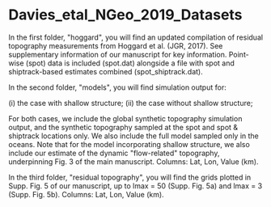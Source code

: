 # Davies_etal_NGeo_2019_Datasets

In the first folder, "hoggard", you will find an updated compilation of residual topography measurements from Hoggard et al. (JGR, 2017). See supplementary information of our manuscript for key information. Point-wise (spot) data is included (spot.dat) alongside a file with spot and shiptrack-based estimates combined (spot_shiptrack.dat).

In the second folder, "models", you will find simulation output for:

(i) the case with shallow structure;
(ii) the case without shallow structure;

For both cases, we include the global synthetic topography simulation output, and the synthetic topography sampled at the spot and spot & shiptrack locations only. We also include the full model sampled only in the oceans. Note that for the model incorporating shallow structure, we also include our estimate of the dynamic "flow-related" topography, underpinning Fig. 3 of the main manuscript. Columns: Lat, Lon, Value (km).

In the third folder, "residual topography", you will find the grids plotted in Supp. Fig. 5 of our manuscript, up to lmax = 50 (Supp. Fig. 5a) and lmax = 3 (Supp. Fig. 5b).  Columns: Lat, Lon, Value (km).


